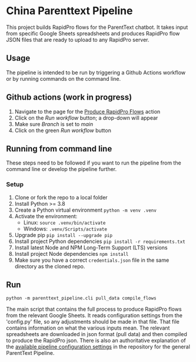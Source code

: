 # China Parenttext Pipeline

This project builds RapidPro flows for the ParentText chatbot. It takes input from specific Google Sheets spreadsheets and produces RapidPro flow JSON files that are ready to upload to any RapidPro server.

## Usage

The pipeline is intended to be run by triggering a Github Actions workflow or by running commands on the command line.

## Github actions (work in progress)

1. Navigate to the page for the [Produce RapidPro Flows][1] action
2. Click on the _Run workflow_ button; a drop-down will appear
3. Make sure _Branch_ is set to _main_
4. Click on the green _Run workflow_ button

## Running from command line

These steps need to be followed if you want to run the pipeline from the command line or develop the pipeline further.

### Setup

1. Clone or fork the repo to a local folder
1. Install Python >= 3.8
1. Create a Python virtual environment `python -m venv .venv`
1. Activate the environment:
    - Linux: `source .venv/bin/activate`
    - Windows: `.venv/Scripts/activate`
1. Upgrade pip `pip install --upgrade pip`
1. Install project Python dependencies `pip install -r requirements.txt`
1. Install latest Node and NPM Long-Term Support (LTS) versions
1. Install project Node dependencies `npm install`
1. Make sure you have a correct `credentials.json` file in the same directory as the cloned repo.

## Run
```
python -m parenttext_pipeline.cli pull_data compile_flows 
```

The main script that contains the full process to produce RapidPro flows from the relevant Google Sheets. It reads configuration settings from the 'config.py' file, so any adjustments should be made in that file. That file contains information on what the various inputs mean. The relevant spreadsheets are downloaded in json format (pull data) and then compiled to produce the RapidPro json. There is also an authoritative explanation of the [available pipeline configuration settings][1] in the repository for the general ParentText Pipeline.


[1]: https://github.com/IDEMSInternational/parenttext-pipeline/blob/main/docs/configuration.md

